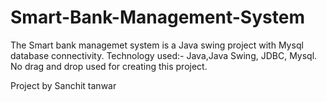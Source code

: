 # Smart-Bank-Management-System
The Smart bank managemet system is a Java swing project with Mysql database connectivity.
Technology used:- Java,Java Swing, JDBC, Mysql.
No drag and drop used for creating this project.


Project by Sanchit tanwar
